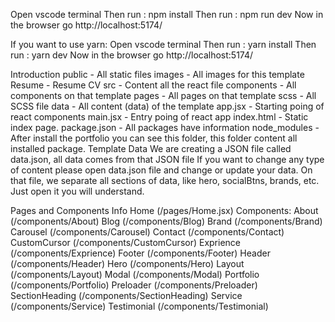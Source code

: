 Open vscode terminal
Then run : npm install
Then run : npm run dev
Now in the browser go http://localhost:5174/

If you want to use yarn:
Open vscode terminal
Then run : yarn install
Then run : yarn dev
Now in the browser go http://localhost:5174/

Introduction
public - All static files
images - All images for this template
Resume - Resume CV
src - Content all the react file
components - All components on that template
pages - All pages on that template
scss - All SCSS file
data - All content (data) of the template
app.jsx - Starting poing of react components
main.jsx - Entry poing of react app
index.html - Static index page.
package.json - All packages have information
node_modules - After install the portfolio you can see this folder, this folder content all installed package.
Template Data
We are creating a JSON file called data.json, all data comes from that JSON file
If you want to change any type of content please open data.json file and change or update your data.
On that file, we separate all sections of data, like hero, socialBtns, brands, etc. Just open it you will understand.

Pages and Components Info
Home (/pages/Home.jsx)
Components:
About (/components/About)
Blog (/components/Blog)
Brand (/components/Brand)
Carousel (/components/Carousel)
Contact (/components/Contact)
CustomCursor (/components/CustomCursor)
Exprience (/components/Exprience)
Footer (/components/Footer)
Header (/components/Header)
Hero (/components/Hero)
Layout (/components/Layout)
Modal (/components/Modal)
Portfolio (/components/Portfolio)
Preloader (/components/Preloader)
SectionHeading (/components/SectionHeading)
Service (/components/Service)
Testimonial (/components/Testimonial)